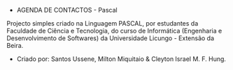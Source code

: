 - AGENDA DE CONTACTOS - Pascal

Projecto simples criado na Linguagem PASCAL, por estudantes da Faculdade de Ciência e Tecnologia, do curso de Informática (Engenharia e Desenvolvimento de Softwares) da Universidade Licungo - Extensão da Beira.

- Criado por: Santos Ussene, Milton Miquitaio & Cleyton Israel M. F. Hung.
